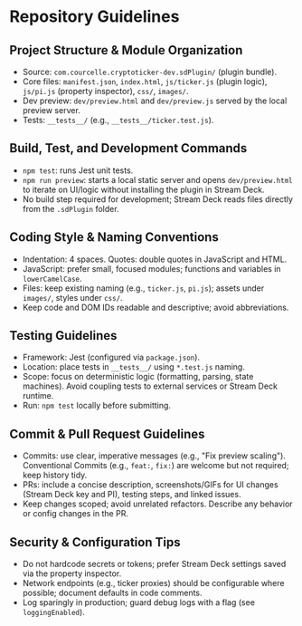 # Repository Guidelines

## Project Structure & Module Organization
- Source: `com.courcelle.cryptoticker-dev.sdPlugin/` (plugin bundle).
- Core files: `manifest.json`, `index.html`, `js/ticker.js` (plugin logic), `js/pi.js` (property inspector), `css/`, `images/`.
- Dev preview: `dev/preview.html` and `dev/preview.js` served by the local preview server.
- Tests: `__tests__/` (e.g., `__tests__/ticker.test.js`).

## Build, Test, and Development Commands
- `npm test`: runs Jest unit tests.
- `npm run preview`: starts a local static server and opens `dev/preview.html` to iterate on UI/logic without installing the plugin in Stream Deck.
- No build step required for development; Stream Deck reads files directly from the `.sdPlugin` folder.

## Coding Style & Naming Conventions
- Indentation: 4 spaces. Quotes: double quotes in JavaScript and HTML.
- JavaScript: prefer small, focused modules; functions and variables in `lowerCamelCase`.
- Files: keep existing naming (e.g., `ticker.js`, `pi.js`); assets under `images/`, styles under `css/`.
- Keep code and DOM IDs readable and descriptive; avoid abbreviations.

## Testing Guidelines
- Framework: Jest (configured via `package.json`).
- Location: place tests in `__tests__/` using `*.test.js` naming.
- Scope: focus on deterministic logic (formatting, parsing, state machines). Avoid coupling tests to external services or Stream Deck runtime.
- Run: `npm test` locally before submitting.

## Commit & Pull Request Guidelines
- Commits: use clear, imperative messages (e.g., "Fix preview scaling"). Conventional Commits (e.g., `feat:`, `fix:`) are welcome but not required; keep history tidy.
- PRs: include a concise description, screenshots/GIFs for UI changes (Stream Deck key and PI), testing steps, and linked issues.
- Keep changes scoped; avoid unrelated refactors. Describe any behavior or config changes in the PR.

## Security & Configuration Tips
- Do not hardcode secrets or tokens; prefer Stream Deck settings saved via the property inspector.
- Network endpoints (e.g., ticker proxies) should be configurable where possible; document defaults in code comments.
- Log sparingly in production; guard debug logs with a flag (see `loggingEnabled`).

